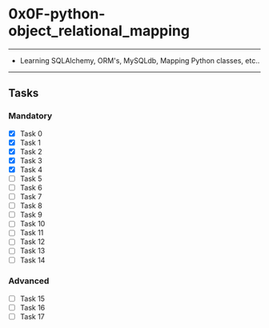 # 0x0F-python-object_relational_mapping

---

* Learning SQLAlchemy, ORM's, MySQLdb, Mapping Python classes, etc..

---

## Tasks

### Mandatory

* [x] Task 0
* [x] Task 1
* [x] Task 2
* [x] Task 3
* [x] Task 4
* [ ] Task 5
* [ ] Task 6
* [ ] Task 7
* [ ] Task 8
* [ ] Task 9
* [ ] Task 10
* [ ] Task 11
* [ ] Task 12
* [ ] Task 13
* [ ] Task 14

### Advanced

* [ ] Task 15
* [ ] Task 16
* [ ] Task 17
